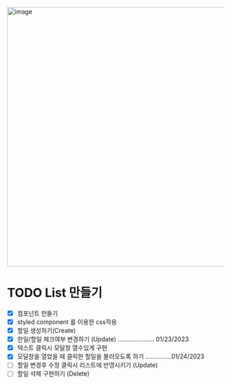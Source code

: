 <img width="602" alt="image" src="https://user-images.githubusercontent.com/115705457/214111665-c0dbca0f-5050-4e1a-80d3-7280ad478ce7.png">

# TODO List 만들기

- [x] 컴포넌트 만들기
- [x] styled component 를 이용한 css적용
- [x] 할일 생성하기(Create)
- [x] 한일/할일 체크여부 변경하기 (Update) ..................... 01/23/2023
- [x] 텍스트 클릭시 모달창 열수있게 구현
- [x] 모달창을 열었을 때 클릭한 할일을 불러오도록 하기 ...............01/24/2023
- [ ] 할일 변경후 수정 클릭시 리스트에 반영시키기 (Update)
- [ ] 할일 삭제 구현하기 (Delete)
